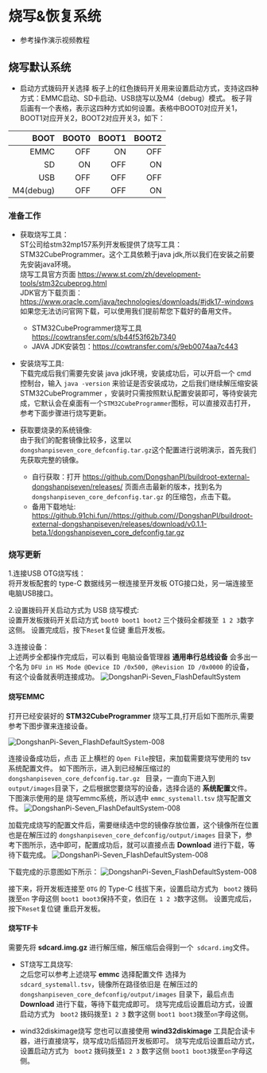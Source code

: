 # 烧写&恢复系统
* 参考操作演示视频教程

## 烧写默认系统
* 启动方式拨码开关选择
    板子上的红色拨码开关用来设置启动方式，支持这四种方式：EMMC启动、SD卡启动、USB烧写以及M4（debug）模式。
板子背后画有一个表格，表示这四种方式如何设置。表格中BOOT0对应开关1，BOOT1对应开关2，BOOT2对应开关3，如下：

|BOOT	    | BOOT0	| BOOT1	    |  BOOT2  |
|----------:|------:|---------: |-------: |
|EMMC	    |OFF	|ON	    |OFF    |
|SD         |ON	    |OFF	|ON     |
|USB	    |OFF	|OFF	|OFF    |
|M4(debug)	|OFF	|OFF	|ON     |

### 准备工作
* 获取烧写工具：<br>
ST公司给stm32mp157系列开发板提供了烧写工具：STM32CubeProgrammer。这个工具依赖于java jdk,所以我们在安装之前要先安装java环境。<br>
烧写工具官方页面 https://www.st.com/zh/development-tools/stm32cubeprog.html  <br>
JDK官方下载页面：https://www.oracle.com/java/technologies/downloads/#jdk17-windows <br>
如果您无法访问官网下载，可以使用我们提前帮您下载好的备用文件。
    * STM32CubeProgrammer烧写工具 https://cowtransfer.com/s/b44f53f62b7340
    * JAVA JDK安装包：https://cowtransfer.com/s/9eb0074aa7c443

* 安装烧写工具:<br>
   下载完成后我们需要先安装 java jdk环境，安装成功后，可以开启一个 cmd 控制台，输入 `java -version` 来验证是否安装成功，之后我们继续解压缩安装 STM32CubeProgrammer ，安装时只需按照默认配置安装即可，等待安装完成，它默认会在桌面有一个`STM32CubeProgrammer`图标，可以直接双击打开，参考下面步骤进行烧写更新。 

* 获取要烧录的系统镜像:<br>
   由于我们的配套镜像比较多，这里以 `dongshanpiseven_core_defconfig.tar.gz`这个配置进行说明演示，首先我们先获取完整的镜像。
    * 自行获取：打开 https://github.com/DongshanPI/buildroot-external-dongshanpiseven/releases/ 页面点击最新的版本，找到名为 `dongshanpiseven_core_defconfig.tar.gz` 的压缩包，点击下载。
    * 备用下载地址:  https://github.91chi.fun//https://github.com//DongshanPI/buildroot-external-dongshanpiseven/releases/download/v0.1.1-beta.1/dongshanpiseven_core_defconfig.tar.gz   

### 烧写更新
1.连接USB OTG烧写线：<br>
   将开发板配套的 type-C 数据线另一根连接至开发板 OTG接口处，另一端连接至电脑USB接口。

2.设置拨码开关启动方式为 USB 烧写模式:<br>
   设置开发板拨码开关启动方式 `boot0 boot1 boot2` 三个拨码全都拨至` 1 2 3`数字这侧。
   设置完成后，按下`Reset`复位键 重启开发板。

3.连接设备：<br>
   上述两步全都操作完成后，可以看到 电脑设备管理器 **通用串行总线设备** 会多出一个名为  `DFU in HS Mode @Device ID /0x500, @Revision ID /0x0000` 的设备，有这个设备就表明连接成功。
![DongshanPi-Seven_FlashDefaultSystem](https://cdn.jsdelivr.net/gh/DongshanPI/Docs-Photos@master/DongshanPI-Seven/DongshanPi-Seven_FlashDefaultSystem-002.png)


#### 烧写EMMC
打开已经安装好的 **STM32CubeProgrammer** 烧写工具,打开后如下图所示,需要参考下图步骤来连接设备。

![DongshanPi-Seven_FlashDefaultSystem-008](https://cdn.jsdelivr.net/gh/DongshanPI/Docs-Photos@master/DongshanPI-Seven/DongshanPi-Seven_FlashDefaultSystem-006.png)

连接设备成功后，点击 正上横栏的  `Open File`按钮，来加载需要烧写使用的 tsv 系统配置文件。
如下图所示，进入到已经解压缩过的`dongshanpiseven_core_defconfig.tar.gz `  目录，一直向下进入到  `output/images`目录下，之后根据您要烧写的设备，选择合适的 **系统配置**文件。
下图演示使用的是 烧写emmc系统，所以选中 `emmc_systemall.tsv` 烧写配置文件。
![DongshanPi-Seven_FlashDefaultSystem-008](https://cdn.jsdelivr.net/gh/DongshanPI/Docs-Photos@master/DongshanPI-Seven/DongshanPi-Seven_FlashDefaultSystem-008.png)

加载完成烧写的配置文件后，需要继续选中您的镜像存放位置，这个镜像所在位置也是在解压过的 `dongshanpiseven_core_defconfig/output/images` 目录下，参考下图所示，选中即可，配置成功后，就可以直接点击 **Download** 进行下载，等待下载完成。
![DongshanPi-Seven_FlashDefaultSystem-008](https://cdn.jsdelivr.net/gh/DongshanPI/Docs-Photos@master/DongshanPI-Seven/DongshanPi-Seven_FlashDefaultSystem-009.png)

下载完成的示意图如下所示：
![DongshanPi-Seven_FlashDefaultSystem-008](https://cdn.jsdelivr.net/gh/DongshanPI/Docs-Photos@master/DongshanPI-Seven/DongshanPi-Seven_FlashDefaultSystem-011.png)

接下来，将开发板连接至 `OTG` 的 Type-C 线拔下来，设置启动方式为  ` boot2` 拨码拨至`on` 字母这侧 `boot1 boot3`保持不变，依旧在` 1 2 3`数字这侧。
   设置完成后，按下`Reset`复位键 重启开发板。

#### 烧写TF卡
需要先将 **sdcard.img.gz** 进行解压缩，解压缩后会得到一个` sdcard.img`文件。<br>

* ST烧写工具烧写:<br>
    之后您可以参考上述烧写 **emmc** 选择配置文件 选择为`sdcard_systemall.tsv`，镜像所在路径依旧是 在解压过的 `dongshanpiseven_core_defconfig/output/images` 目录下，最后点击  **Download** 进行下载，等待下载完成即可。
    烧写完成后设置启动方式，设置启动方式为  ` boot2` 拨码拨至`1 2 3` 数字这侧 `boot1 boot3`拨至` on `字母这侧。

* wind32diskimage烧写
    您也可以直接使用 **wind32diskimage** 工具配合读卡器，进行直接烧写，烧写成功后插回开发板即可。
    烧写完成后设置启动方式，设置启动方式为  ` boot2` 拨码拨至`1 2 3` 数字这侧 `boot1 boot3`拨至` on `字母这侧。